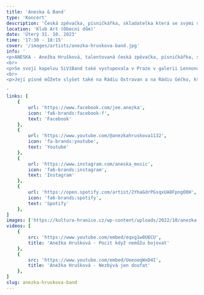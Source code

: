 ```yaml
---
title: 'Aneska & Band'
type: 'Koncert'
description: 'Česká zpěvačka, písničkářka, skladatelka která se svými silnými texty dotýká i těch největších cyniků.'
location: 'Klub Art (Obecní dům)'
date: 'Úterý 31. 10. 2023'
time: '17:30 - 18:15'
cover: '/images/artists/anezka-hruskova-band.jpg'
info: '
<p>ANESKA - Anežka Hrušková, talentovaná česká zpěvačka, písničkářka, skladatelka a autorka dětského zpěvníku, vystupovala například na ostravském Festivalu v ulicích, v Rockstar Cafe Baru v Olomouci, nebo se také účastnila akcí Večery v parku, na kterých, za doprovodu svého producenta Vadima Pekárka, roztančila Bruntál, Šternberk i Ostravu.</p>
<br>
<p>Se svojí kapelou SiVíBand také vystupovala v Praze v galerii Lennona. Anežka také vyhrála v soutěži Porta zvláštní ocenění za rok 2022 ve Velkých Losinách. Mohli jste ji slyšet v Českém rozhlase v pořadu Harenda, kde posluchačům představila svou osobitou tvorbu.</p>
<br>
<p>Její písně můžete slyšet také na Rádiu Ostravan a na Rádiu Géčko, které sídlí v Praze. Její hudba překročila i hranice ČR. Píseň „Feelings place“ hraje i na rádiu Falš – Chorvatsko. Anežka při vystoupeních nabízí divákům prostřednictvím autorských písní náhled do svého srdce a velmi silnými texty se tak dotýká i těch největších cyniků.</p>

'
links: [
    {
        url: 'https://www.facebook.com/jee.anezka',
        icon: 'fa6-brands:facebook-f',
        text: 'Facebook'
    },
    {
        url: 'https://www.youtube.com/@anezkahruskova1132',
        icon: 'fa-brands:youtube',
        text: 'Youtube'
    },
    {
        url: 'https://www.instagram.com/aneska_music',
        icon: 'fa6-brands:instagram',
        text: 'Instagram'
    },
    {
        url: 'https://open.spotify.com/artist/2YhaGdrPGsqxUA8FpngO0H',
        icon: 'fa6-brands:spotify',
        text: 'Spotify'
    },
]
images: ['https://kultura-hranice.cz/wp-content/uploads/2022/10/anezka-hruskova-band-720x540.jpg', 'https://www.radiofals.com/wp-content/uploads/2023/01/C7090E8A-92B6-482A-83B1-3AA1676C0C35.jpeg', 'https://www.radioostravan.cz/wp-content/uploads/2022/10/DSC08629.jpg']
videos: [
    {
        src: 'https://www.youtube.com/embed/eqxg1w0U6CU',
        title: 'Anežka Hrušková - Pocit když nemůžu bojovat'
    },
    {
        src: 'https://www.youtube.com/embed/UeeoeqWxD4I',
        title: 'Anežka Hrušková - Nezbývá jen doufat'
    },
]
slug: anezka-hruskova-band
---
```


